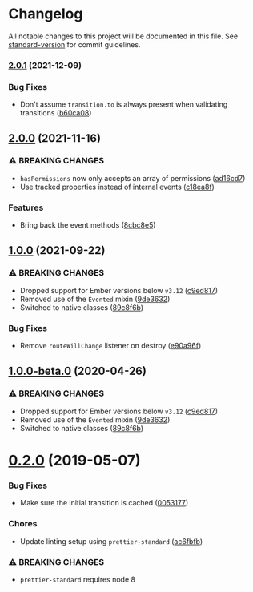 # Changelog

All notable changes to this project will be documented in this file. See [standard-version](https://github.com/conventional-changelog/standard-version) for commit guidelines.

### [2.0.1](https://github.com/Bagaar/ember-permissions/compare/v2.0.0...v2.0.1) (2021-12-09)


### Bug Fixes

* Don't assume `transition.to` is always present when validating transitions ([b60ca08](https://github.com/Bagaar/ember-permissions/commit/b60ca08a9e1b001e3a2b311236e4ad927133e51c))


## [2.0.0](https://github.com/Bagaar/ember-permissions/compare/v1.0.0...v2.0.0) (2021-11-16)


### ⚠ BREAKING CHANGES

* `hasPermissions` now only accepts an array of permissions ([ad16cd7](https://github.com/Bagaar/ember-permissions/commit/ad16cd72fce81237a999ccc1ab82d82b8c91b874))
* Use tracked properties instead of internal events ([c18ea8f](https://github.com/Bagaar/ember-permissions/commit/c18ea8ff6e28408b996b690a59b6371e78610c82))

### Features

* Bring back the event methods ([8cbc8e5](https://github.com/Bagaar/ember-permissions/commit/8cbc8e58c4a14b1277ea251ce414d67a52309885))


## [1.0.0](https://github.com/Bagaar/ember-permissions/compare/v0.2.0...v1.0.0) (2021-09-22)


### ⚠ BREAKING CHANGES

* Dropped support for Ember versions below `v3.12` ([c9ed817](https://github.com/Bagaar/ember-permissions/commit/c9ed817637435df962f50e7e9cc3d1278ca66931))
* Removed use of the `Evented` mixin ([9de3632](https://github.com/Bagaar/ember-permissions/commit/9de3632f3af7ba009c58cd88c5d664f56f64a2ad))
* Switched to native classes ([89c8f6b](https://github.com/Bagaar/ember-permissions/commit/89c8f6b4c9aa7863c430444f0a25c82a21d1d5d7))

### Bug Fixes

* Remove `routeWillChange` listener on destroy ([e90a96f](https://github.com/Bagaar/ember-permissions/commit/e90a96f55e43b5eadbf9596e98d7743b14b8fee1))


## [1.0.0-beta.0](https://github.com/Bagaar/ember-permissions/compare/v0.2.0...v1.0.0-beta.0) (2020-04-26)


### ⚠ BREAKING CHANGES

* Dropped support for Ember versions below `v3.12` ([c9ed817](https://github.com/Bagaar/ember-permissions/commit/c9ed817637435df962f50e7e9cc3d1278ca66931))
* Removed use of the `Evented` mixin ([9de3632](https://github.com/Bagaar/ember-permissions/commit/9de3632f3af7ba009c58cd88c5d664f56f64a2ad))
* Switched to native classes ([89c8f6b](https://github.com/Bagaar/ember-permissions/commit/89c8f6b4c9aa7863c430444f0a25c82a21d1d5d7))

<a name="0.2.0"></a>
# [0.2.0](https://github.com/Bagaar/ember-permissions/compare/v0.1.0...v0.2.0) (2019-05-07)


### Bug Fixes

* Make sure the initial transition is cached ([0053177](https://github.com/Bagaar/ember-permissions/commit/0053177))


### Chores

* Update linting setup using `prettier-standard` ([ac6fbfb](https://github.com/Bagaar/ember-permissions/commit/ac6fbfb))


### ⚠ BREAKING CHANGES

* `prettier-standard` requires node 8
